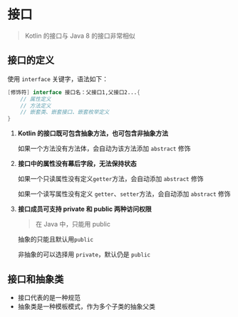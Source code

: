 # 接口

> Kotlin 的接口与 Java 8 的接口非常相似



## 接口的定义

使用 `interface` 关键字，语法如下：

```kotlin
[修饰符] interface 接口名：父接口1,父接口2...{
    // 属性定义
    // 方法定义
    // 嵌套类、嵌套接口、嵌套枚举定义
}
```

1. **Kotlin 的接口既可包含抽象方法，也可包含非抽象方法**

    如果一个方法没有方法体，会自动为该方法添加 `abstract` 修饰



2. **接口中的属性没有幕后字段，无法保持状态**

    如果一个只读属性没有定义`getter`方法，会自动添加 `abstract` 修饰

    如果一个读写属性没有定义 `getter`、`setter`方法，会自动添加 `abstract` 修饰



3. **接口成员可支持 private 和 public 两种访问权限**

    > 在 Java 中，只能用 public

    抽象的只能且默认用`public`

    非抽象的可以选择用 `private`，默认仍是 `public`



## 接口和抽象类

* 接口代表的是一种规范
* 抽象类是一种模板模式，作为多个子类的抽象父类